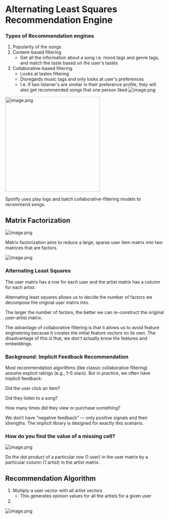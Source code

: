 # Alternating Least Squares Recommendation Engine

### Types of Recommendation engines
1. Popularity of the songs
2. Content-based filtering
    - Get all the information about a song i.e. mood tags and genre tags, and match the taste based on the user's tastes
3. Collaborative-based filtering
    - Looks at tastes filtering
    - Disregards music tags and only looks at user's preferences
    - I.e. if two listener's are similar in their preference profile, they will also get recommended songs that one person liked
![image.png](attachment:6ce1db55-a14a-4a1a-9360-aac7224a82c2.png)

<img src="6ce1db55-a14a-4a1a-9360-aac7224a82c2.png" alt="image.png" width="300"/>

Spotify uses play logs and batch collaborative-filtering models to recommend songs.

## Matrix Factorization

![image.png](attachment:46e0cc76-6f0b-49c2-bb10-3a0cd6de5427.png)

Matrix factorization aims to reduce a large, sparse user item matrix into two matrices that are factors.

![image.png](attachment:7d643ee5-774c-4d1f-b537-22c52f7deeef.png)

### Alternating Least Squares

The user matrix has a row for each user and the artist matrix has a column for each artist.

Alternating least squares allows us to decide the number of factors we decompose the original user matrix into.

The larger the number of factors, the better we can re-construct the original user-artist matrix.

The advantage of collaborative filtering is that it allows us to avoid feature engineering because it creates the initial feature vectors on its own. The disadvantage of this is that, we don't actually know the features and embeddings.

### Background: Implicit Feedback Recommendation

Most recommendation algorithms (like classic collaborative filtering) assume explicit ratings (e.g., 1–5 stars).
But in practice, we often have implicit feedback:

Did the user click an item?

Did they listen to a song?

How many times did they view or purchase something?

We don’t have "negative feedback" — only positive signals and their strengths. The implicit library is designed for exactly this scenario.


### How do you find the value of a missing cell?

![image.png](attachment:9d1082f2-559c-4f43-8631-642f37d0f6fc.png)

Do the dot product of a particular row (1 user) in the user matrix by a particular column (1 artist) in the artist matrix.

## Recommendation Algorithm
1. Multiply a user vector with all artist vectors
    - This generates opinion values for all the artists for a given user
2. 
![image.png](attachment:36646f1a-5b66-4357-bdd6-cd17da991032.png)